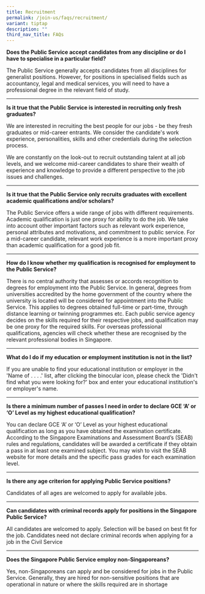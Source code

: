 ```yaml
---
title: Recruitment
permalink: /join-us/faqs/recruitment/
variant: tiptap
description: ""
third_nav_title: FAQs
---
```

<p><strong>Does the Public Service accept candidates from any discipline or do I have to specialise in a particular field?</strong>
</p>
<p>The Public Service generally accepts candidates from all disciplines for
generalist positions. However, for positions in specialised fields such
as accountancy, legal and medical services, you will need to have a professional
degree in the relevant field of study.</p>
<hr>
<p><strong>Is it true that the Public Service is interested in recruiting only fresh graduates?</strong>
</p>
<p>We are interested in recruiting the best people for our jobs - be they
fresh graduates or mid-career entrants. We consider the candidate's work
experience, personalities, skills and other credentials during the selection
process.</p>
<p>We are constantly on the look-out to recruit outstanding talent at all
job levels, and we welcome mid-career candidates to share their wealth
of experience and knowledge to provide a different perspective to the job
issues and challenges.</p>
<hr>
<p><strong>Is it true that the Public Service only recruits graduates with excellent academic qualifications and/or scholars?</strong>
</p>
<p>The Public Service offers a wide range of jobs with different requirements.
Academic qualification is just one proxy for ability to do the job. We
take into account other important factors such as relevant work experience,
personal attributes and motivations, and commitment to public service.
For a mid-career candidate, relevant work experience is a more important
proxy than academic qualification for a good job fit.</p>
<hr>
<p><strong>How do I know whether my qualification is recognised for employment to the Public Service?</strong>
</p>
<p>There is no central authority that assesses or accords recognition to
degrees for employment into the Public Service. In general, degrees from
universities accredited by the home government of the country where the
university is located will be considered for appointment into the Public
Service. This applies to degrees obtained full-time or part-time, through
distance learning or twinning programmes etc. Each public service agency
decides on the skills required for their respective jobs, and qualification
may be one proxy for the required skills. For overseas professional qualifications,
agencies will check whether these are recognised by the relevant professional
bodies in Singapore.</p>
<hr>
<p><strong>What do I do if my education or employment institution is not in the list?</strong>
</p>
<p>If you are unable to find your educational institution or employer in
the 'Name of . . . .' list, after clicking the binocular icon, please check
the 'Didn't find what you were looking for?' box and enter your educational
institution's or employer's name.</p>
<hr>
<p><strong>Is there a minimum number of passes I need in order to declare GCE ‘A’ or ‘O’ Level as my highest educational qualification?</strong>
</p>
<p>You can declare GCE ‘A’ or ‘O’ Level as your highest educational qualification
as long as you have obtained the examination certificate. According to
the Singapore Examinations and Assessment Board’s (SEAB) rules and regulations,
candidates will be awarded a certificate if they obtain a pass in at least
one examined subject. You may wish to visit the SEAB website for more details
and the specific pass grades for each examination level.</p>
<hr>
<p><strong>Is there any age criterion for applying Public Service positions?</strong>
</p>
<p>Candidates of all ages are welcomed to apply for available jobs.</p>
<hr>
<p><strong>Can candidates with criminal records apply for positions in the Singapore Public Service?</strong>
</p>
<p>All candidates are welcomed to apply. Selection will be based on best
fit for the job. Candidates need not declare criminal records when applying
for a job in the Civil Service</p>
<hr>
<p><strong>Does the Singapore Public Service employ non-Singaporeans?</strong>
</p>
<p>Yes, non-Singaporeans can apply and be considered for jobs in the Public
Service. Generally, they are hired for non-sensitive positions that are
operational in nature or where the skills required are in shortage</p>